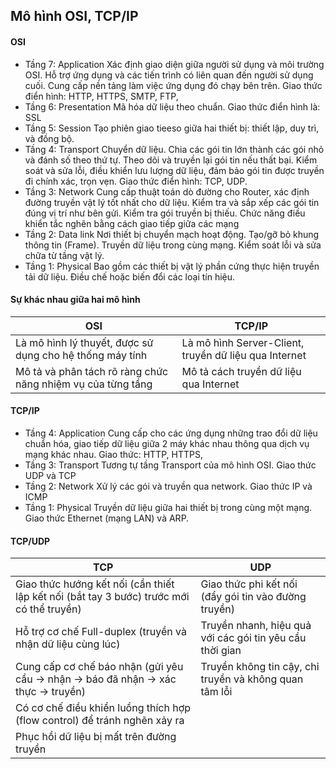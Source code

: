 ## Mô hình OSI, TCP/IP
#### OSI
- Tầng 7: Application Xác định giao diện giữa người sử dụng và môi trường OSI. Hỗ trợ ứng dụng và các tiến trình có liên quan đến người sử dụng cuối. Cung cấp nền tảng làm việc ứng dụng đó chạy bên trên. Giao thức điển hình: HTTP, HTTPS, SMTP, FTP, 
- Tầng 6: Presentation Mã hóa dữ liệu theo chuẩn. Giao thức điển hình là: SSL
- Tầng 5: Session Tạo phiên giao tieeso giữa hai thiết bị: thiết lập, duy trì, và đồng bộ. 
- Tầng 4: Transport Chuyển dữ liệu. Chia các gói tin lớn thành các gói nhỏ và đánh số theo thứ tự. Theo dõi và truyền lại gói tin nếu thất bại. Kiểm soát và sửa lỗi, điều khiển lưu lượng dữ liệu, đảm bảo gói tin được truyền đi chính xác, trọn vẹn. Giao thức điển hình: TCP, UDP.
- Tầng 3: Network Cung cấp thuật toán dò đường cho Router, xác định đường truyền vật lý tốt nhất cho dữ liệu. Kiểm tra và sắp xếp các gói tin đúng vị trí như bên gửi. Kiểm tra gói truyền bị thiếu. Chức năng điều khiển tắc nghẽn bằng cách giao tiếp giữa các mạng 
- Tầng 2: Data link Nơi thiết bị chuyển mạch hoạt động. Tạo/gỡ bỏ khung thông tin (Frame). Truyền dữ liệu trong cùng mạng. Kiểm soát lỗi và sửa chữa từ tầng vật lý. 
- Tầng 1: Physical Bao gồm các thiết bị vật lý phần cứng thực hiện truyền tải dữ liệu. Điều chế hoặc biến đổi các loại tín hiệu.
#### Sự khác nhau giữa hai mô hình
|OSI|TCP/IP|
|---------|--------|
|Là mô hình lý thuyết, được sử dụng cho hệ thống máy tính|Là mô hình Server-Client, truyền dữ liệu qua Internet|
|Mô tả và phân tách rõ ràng chức năng nhiệm vụ của từng tầng|Mô tả cách truyền dữ liệu qua Internet|
#### TCP/IP
- Tầng 4: Application Cung cấp cho các ứng dụng những trao đổi dữ liệu chuẩn hóa, giao tiếp dữ liệu giữa 2 máy khác nhau thông qua dịch vụ mạng khác nhau. Giao thức: HTTP, HTTPS, 
- Tầng 3: Transport Tương tự tầng Transport của mô hình OSI. Giao thức UDP và TCP
- Tầng 2: Network Xử lý các gói và truyền qua network. Giao thức IP và ICMP 
- Tầng 1: Physical Truyền dữ liệu giữa hai thiết bị trong cùng một mạng. Giao thức Ethernet (mạng LAN) và ARP. 
#### TCP/UDP
|TCP|UDP|
|------|-----|
|Giao thức hướng kết nối (cần thiết lập kết nối (bắt tay 3 bước) trước mới có thể truyền)|Giao thức phi kết nối (đẩy gói tin vào đường truyền)|
|Hỗ trợ cơ chế Full-duplex (truyền và nhận dữ liệu cùng lúc)|Truyền nhanh, hiệu quả với các gói tin yêu cầu thời gian|
|Cung cấp cơ chế báo nhận (gửi yêu cầu → nhận → báo đã nhận → xác thực → truyền)|Truyền không tin cậy, chỉ truyền và không quan tâm lỗi|
|Có cơ chế điều khiển luồng thích hợp (flow control) để tránh nghẽn xảy ra||
|Phục hồi dữ liệu bị mất trên đường truyền||
